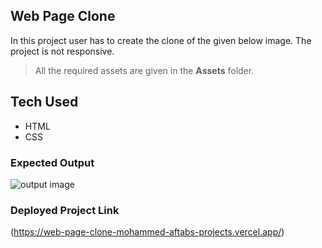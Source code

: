 ## Web Page Clone

In this project user has to create the clone of the given below image. The project is not  responsive.

> All the required assets are given in the **Assets** folder.

## Tech Used

- HTML
- CSS

### Expected Output

![output image](output/webPageOutput.png)

### Deployed Project Link
(https://web-page-clone-mohammed-aftabs-projects.vercel.app/)
